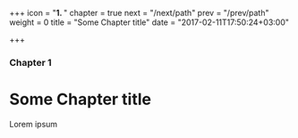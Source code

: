 +++
icon = "<b>1. </b>"
chapter = true
next = "/next/path"
prev = "/prev/path"
weight = 0
title = "Some Chapter title"
date = "2017-02-11T17:50:24+03:00"

+++

### Chapter 1

# Some Chapter title

Lorem ipsum
